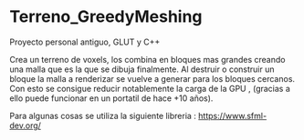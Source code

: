 # Terreno_GreedyMeshing
Proyecto personal antiguo, GLUT y C++

Crea un terreno de voxels, los combina en bloques mas grandes creando una malla que es la que se dibuja finalmente.
Al destruir o construir un bloque la malla a renderizar se vuelve a generar para los bloques cercanos. Con esto se 
consigue reducir notablemente la carga de la GPU , (gracias a ello puede funcionar en un portatil de hace +10 años).

Para algunas cosas se utiliza la siguiente libreria : https://www.sfml-dev.org/
